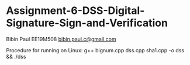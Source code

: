 # Assignment-6-DSS-Digital-Signature-Sign-and-Verification
Bibin Paul EE19M508 bibin.paul.c@gmail.com

Procedure for running on Linux:
g++ bignum.cpp dss.cpp sha1.cpp -o dss && ./dss
